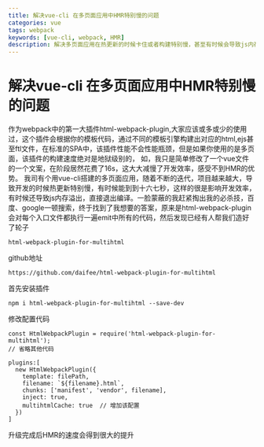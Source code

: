 ```yaml
---
title: 解决vue-cli 在多页面应用中HMR特别慢的问题
categories: vue
tags: webpack
keywords: [vue-cli, webpack, HMR]
description: 解决多页面应用在热更新的时候卡住或者构建特别慢，甚至有时候会导致js内存溢出，直接退出编译的问题
---
```

# 解决vue-cli 在多页面应用中HMR特别慢的问题

作为webpack中的第一大插件html-webpack-plugin,大家应该或多或少的使用过，这个插件会根据你的模板代码，通过不同的模板引擎构建出对应的html,ejs甚至ftl文件，在标准的SPA中，该插件性能不会性能瓶颈，但是如果你使用的是多页面，该插件的构建速度绝对是地狱级别的，
如，我只是简单修改了一个vue文件的一个文案，在阶段居然花费了16s，这大大减慢了开发效率，感受不到HMR的优势。
我司有个用vue-cli搭建的多页面应用，随着不断的迭代，项目越来越大，导致开发的时候热更新特别慢，有时候能到到十六七秒，这样的很是影响开发效率，有时候还导致js内存溢出，直接退出编译。一脸蒙蔽的我赶紧掏出我的必杀技，百度、google一顿搜索，终于找到了我想要的答案，原来是html-webpack-plugin会对每个入口文件都执行一遍emit中所有的代码，然后发现已经有人帮我们造好了轮子

```
html-webpack-plugin-for-multihtml
```
github地址

```
https://github.com/daifee/html-webpack-plugin-for-multihtml
```
首先安装插件

```
npm i html-webpack-plugin-for-multihtml --save-dev
```
修改配置代码

```
const HtmlWebpackPlugin = require('html-webpack-plugin-for-multihtml');
// 省略其他代码

plugins:[
  new HtmlWebpackPlugin({
    template: filePath,
    filename: `${filename}.html`,
    chunks: ['manifest', 'vendor', filename],
    inject: true,
    multihtmlCache: true  // 增加该配置
  })
]
```
升级完成后HMR的速度会得到很大的提升


